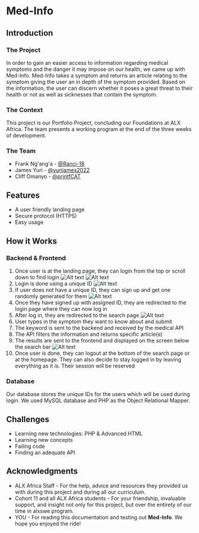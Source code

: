 # Med-Info
## Introduction
### The Project
In order to gain an easier access to information regarding medical symptoms and the danger it may impose on our health, we came up with Med-Info. Med-Info takes a symptom and returns an article relating to the symptom giving the user an in depth of the symptom provided. Based on the information, the user can discern whether it poses a great threat to their health or not as well as sicknesses that contain the symptom.
### The Context
This project is our Portfolio Project, concluding our Foundations at ALX Africa. The team presents a working program at the end of the three weeks of development.
### The Team
* Frank Ng'ang'a - [@Ranci-18](https://github.com/Ranci-18)
* James Yuri - [@yurijames2022](https://github.com/yurijames2022)
* Cliff Omanyo - [@printfCAT](https://github.com/printfCAT)
## Features
* A user friendly landing page
* Secure protocol (HTTPS)
* Easy usage
## How it Works
### Backend & Frontend
1. Once user is at the landing page, they can login from the top or scroll down to find login
![Alt text](<../screenshots/Annotation 2023-09-04 203152.png>)
![Alt text](<../screenshots/Screenshot 2023-09-11 124028.png>)
2. Login is done using a unique ID
![Alt text](<../screenshots/Annotation 2023-09-04 203617.png>)
3. If user does not have a unique ID, they can sign up and get one randomly generated for them
![Alt text](<../screenshots/Annotation 2023-09-04 203712.png>)
4. Once they have signed up with assigned ID, they are redirected to the login page where they can now log in
5. After log in, they are redirected to the search page
![Alt text](<../screenshots/Screenshot 2023-09-11 124721.png>)
6. User types in the symptom they want to know about and submit
7. The keyword is sent to the backend and received by the medical API
8. The API filters the information and returns specific article(s)
9. The results are sent to the frontend and displayed on the screen below the search bar
![Alt text](<../screenshots/Screenshot 2023-09-11 124818.png>)
10. Once user is done, they can logout at the bottom of the search page or at the homepage. They can also decide to stay logged in by leaving everything as it is. Their session will be reserved
### Database
Our database stores the unique IDs for the users which will be used during login. We used MySQL database and PHP as the Object Relational Mapper.
## Challenges
* Learning new technologies: PHP & Advanced HTML
* Learning new concepts
* Failing code
* Finding an adequate API
## Acknowledgments
* ALX Africa Staff - For the help, advice and resources they provided us with during this project and during all our curriculum.
* Cohort 11 and all ALX Africa students - For your friendship, invaluable support, and insight not only for this project, but over the entirety of our time in alxswe program.
* YOU - For reading this documentation and testing out __Med-Info__. We hope you enjoyed the ride!